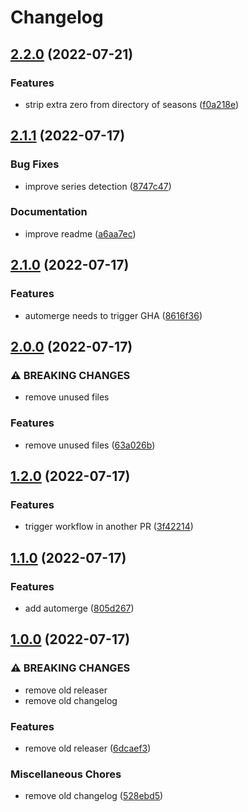 # Changelog

## [2.2.0](https://github.com/3h4x/movies-organizer/compare/v2.1.1...v2.2.0) (2022-07-21)


### Features

* strip extra zero from directory of seasons ([f0a218e](https://github.com/3h4x/movies-organizer/commit/f0a218ec79b2bba1db0a52ae10a14d161f884716))

## [2.1.1](https://github.com/3h4x/movies-organizer/compare/v2.1.0...v2.1.1) (2022-07-17)


### Bug Fixes

* improve series detection ([8747c47](https://github.com/3h4x/movies-organizer/commit/8747c476090d3be89a69ce7325ed6e11ce0a416a))


### Documentation

* improve readme ([a6aa7ec](https://github.com/3h4x/movies-organizer/commit/a6aa7ecb97b97f91b6ea5059d9db606d41deb679))

## [2.1.0](https://github.com/3h4x/movies-organizer/compare/v2.0.0...v2.1.0) (2022-07-17)


### Features

* automerge needs to trigger GHA ([8616f36](https://github.com/3h4x/movies-organizer/commit/8616f3618665f43dc39c72d68bb316da06ed640c))

## [2.0.0](https://github.com/3h4x/movies-organizer/compare/v1.2.0...v2.0.0) (2022-07-17)


### ⚠ BREAKING CHANGES

* remove unused files

### Features

* remove unused files ([63a026b](https://github.com/3h4x/movies-organizer/commit/63a026b9433ac5ffc8411025990000b8dc428778))

## [1.2.0](https://github.com/3h4x/movies-organizer/compare/v1.1.0...v1.2.0) (2022-07-17)


### Features

* trigger workflow in another PR ([3f42214](https://github.com/3h4x/movies-organizer/commit/3f422142d64499fb25e9daa83e2beaa82ad79e2e))

## [1.1.0](https://github.com/3h4x/movies-organizer/compare/v1.0.0...v1.1.0) (2022-07-17)


### Features

* add automerge ([805d267](https://github.com/3h4x/movies-organizer/commit/805d26797ff1d836c44457b7e16248d8d1b3cc14))

## [1.0.0](https://github.com/3h4x/movies-organizer/compare/v0.1.3...v1.0.0) (2022-07-17)


### ⚠ BREAKING CHANGES

* remove old releaser
* remove old changelog

### Features

* remove old releaser ([6dcaef3](https://github.com/3h4x/movies-organizer/commit/6dcaef320dae40237e233bb4db2a8658f818ca5f))


### Miscellaneous Chores

* remove old changelog ([528ebd5](https://github.com/3h4x/movies-organizer/commit/528ebd5afffc82c2feb4d13a6000bdf813d13fe3))
